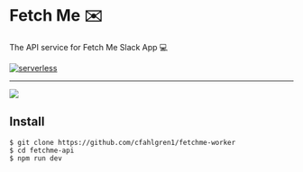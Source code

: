 # Fetch Me ✉️

The API service for Fetch Me Slack App 💻

[![serverless](http://public.serverless.com/badges/v3.svg)](http://www.serverless.com)

---

![](https://img.shields.io/badge/express.js-4.x-red?logo=express.js&style=for-the-badge)

## Install

    $ git clone https://github.com/cfahlgren1/fetchme-worker
    $ cd fetchme-api
    $ npm run dev
